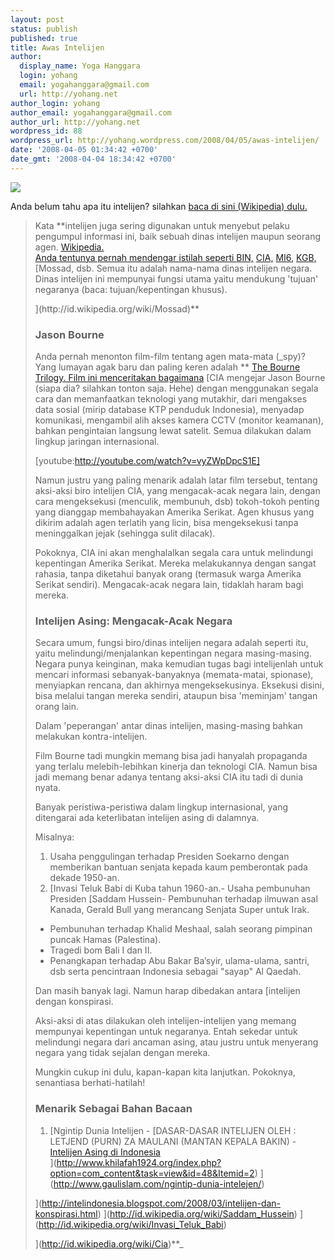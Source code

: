 ```yaml
---
layout: post
status: publish
published: true
title: Awas Intelijen
author:
  display_name: Yoga Hanggara
  login: yohang
  email: yogahanggara@gmail.com
  url: http://yohang.net
author_login: yohang
author_email: yogahanggara@gmail.com
author_url: http://yohang.net
wordpress_id: 88
wordpress_url: http://yohang.wordpress.com/2008/04/05/awas-intelijen/
date: '2008-04-05 01:34:42 +0700'
date_gmt: '2008-04-04 18:34:42 +0700'
---
```

[![](http://yohang.net/wp-content/uploads/2384841236_d4be889ea0_m2.jpg) ](http://www.flickr.com/photos/7451527@N06/2384841236/ "Melissa spying in the house of Shannon")

Anda belum tahu apa itu intelijen? silahkan [baca di sini (Wikipedia) dulu.](http://id.wikipedia.org/wiki/Intelijen)

> Kata **intelijen juga sering digunakan untuk menyebut pelaku pengumpul informasi ini, baik sebuah dinas intelijen maupun seorang agen. [Wikipedia.  
> Anda tentunya pernah mendengar istilah seperti ](http://id.wikipedia.org/wiki/Intelijen) [BIN,](http://id.wikipedia.org/wiki/Bin) [CIA,](http://id.wikipedia.org/wiki/Cia) [MI6,](http://id.wikipedia.org/wiki/Mi6) [KGB,](http://id.wikipedia.org/wiki/Kgb) [Mossad, dsb. Semua itu adalah nama-nama dinas intelijen negara. Dinas intelijen ini mempunyai fungsi utama yaitu mendukung 'tujuan' negaranya (baca: tujuan/kepentingan khusus).  
> <!--more-->](http://id.wikipedia.org/wiki/Mossad)**
> 
> ### Jason Bourne  
> Anda pernah menonton film-film tentang agen mata-mata (_spy)? Yang lumayan agak baru dan paling keren adalah ** [The Bourne Trilogy. Film ini menceritakan bagaimana](http://en.wikipedia.org/wiki/The_Bourne_Ultimatum_%28film%29) [CIA mengejar Jason Bourne (siapa dia? silahkan tonton saja. Hehe) dengan menggunakan segala cara dan memanfaatkan teknologi yang mutakhir, dari mengakses data sosial (mirip database KTP penduduk Indonesia), menyadap komunikasi, mengambil alih akses kamera CCTV (monitor keamanan), bahkan pengintaian langsung lewat satelit. Semua dilakukan dalam lingkup jaringan internasional.
> 
> [youtube:http://youtube.com/watch?v=vyZWpDpcS1E]
> 
> Namun justru yang paling menarik adalah latar film tersebut, tentang aksi-aksi biro intelijen CIA, yang mengacak-acak negara lain, dengan cara mengeksekusi (menculik, membunuh, dsb) tokoh-tokoh penting yang dianggap membahayakan Amerika Serikat. Agen khusus yang dikirim adalah agen terlatih yang licin, bisa mengeksekusi tanpa meninggalkan jejak (sehingga sulit dilacak).
> 
> Pokoknya, CIA ini akan menghalalkan segala cara untuk melindungi kepentingan Amerika Serikat. Mereka melakukannya dengan sangat rahasia, tanpa diketahui banyak orang (termasuk warga Amerika Serikat sendiri). Mengacak-acak negara lain, tidaklah haram bagi mereka.
> 
> ### Intelijen Asing: Mengacak-Acak Negara  
> Secara umum, fungsi biro/dinas intelijen negara adalah seperti itu, yaitu melindungi/menjalankan kepentingan negara masing-masing. Negara punya keinginan, maka kemudian tugas bagi intelijenlah untuk mencari informasi sebanyak-banyaknya (memata-matai, spionase), menyiapkan rencana, dan akhirnya mengeksekusinya. Eksekusi disini, bisa melalui tangan mereka sendiri, ataupun bisa 'meminjam' tangan orang lain.
> 
> Dalam 'peperangan' antar dinas intelijen, masing-masing bahkan melakukan kontra-intelijen.
> 
> Film Bourne tadi mungkin memang bisa jadi hanyalah propaganda yang terlalu melebih-lebihkan kinerja dan teknologi CIA. Namun bisa jadi memang benar adanya tentang aksi-aksi CIA itu tadi di dunia nyata.
> 
> Banyak peristiwa-peristiwa dalam lingkup internasional, yang ditengarai ada keterlibatan intelijen asing di dalamnya.
> 
> Misalnya:
> 
> 1. Usaha penggulingan terhadap Presiden Soekarno dengan memberikan bantuan senjata kepada kaum pemberontak pada dekade 1950-an.
> 2. [Invasi Teluk Babi di Kuba tahun 1960-an.- Usaha pembunuhan Presiden [Saddam Hussein- Pembunuhan terhadap ilmuwan asal Kanada, Gerald Bull yang merancang Senjata Super untuk Irak.
> - Pembunuhan terhadap Khalid Meshaal, salah seorang pimpinan puncak Hamas (Palestina).
> - Tragedi bom Bali I dan II.
> - Penangkapan terhadap Abu Bakar Ba’syir, ulama-ulama, santri, dsb serta pencintraan Indonesia sebagai "sayap" Al Qaedah.  
>   
> Dan masih banyak lagi. Namun harap dibedakan antara [intelijen dengan konspirasi.
> 
> Aksi-aksi di atas dilakukan oleh intelijen-intelijen yang memang mempunyai kepentingan untuk negaranya. Entah sekedar untuk melindungi negara dari ancaman asing, atau justru untuk menyerang negara yang tidak sejalan dengan mereka.
> 
> Mungkin cukup ini dulu, kapan-kapan kita lanjutkan. Pokoknya, senantiasa berhati-hatilah!
> 
> ### Menarik Sebagai Bahan Bacaan
> 1. [Ngintip Dunia Intelijen - [DASAR-DASAR INTELIJEN OLEH : LETJEND (PURN) ZA MAULANI (MANTAN KEPALA BAKIN) - [Intelijen Asing di Indonesia  
> ](http://intelindonesia.blogspot.com/2006/10/intelijen-asing.html)
> ](http://www.khilafah1924.org/index.php?option=com_content&task=view&id=48&Itemid=2)
> ](http://www.gaulislam.com/ngintip-dunia-intelejen/)
> 
> ](http://intelindonesia.blogspot.com/2008/03/intelijen-dan-konspirasi.html)
> ](http://id.wikipedia.org/wiki/Saddam_Hussein)
> ](http://id.wikipedia.org/wiki/Invasi_Teluk_Babi)
> 
> ](http://id.wikipedia.org/wiki/Cia)**_